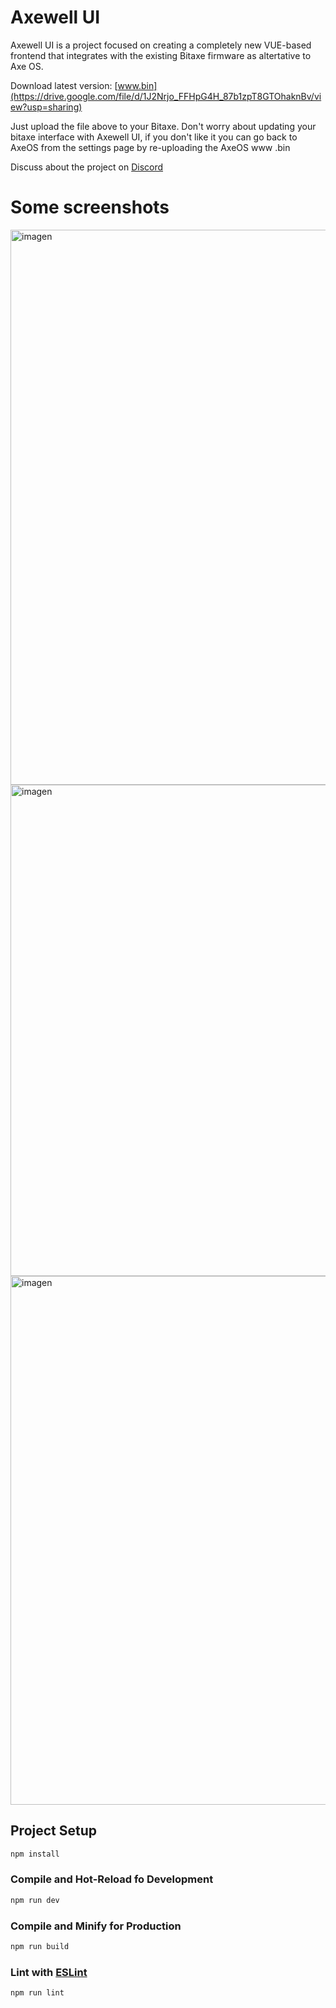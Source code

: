 # Axewell UI

Axewell UI is a project focused on creating a completely new VUE-based frontend that integrates with the existing Bitaxe firmware as altertative to Axe OS.

Download latest version: [www.bin](https://drive.google.com/file/d/1J2Nrjo_FFHpG4H_87b1zpT8GTOhaknBv/view?usp=sharing)

Just upload the file above to your Bitaxe. Don't worry about updating your bitaxe interface with Axewell UI, if you don't like it you can go back to AxeOS from the settings page by re-uploading the AxeOS www .bin

Discuss about the project on [Discord](https://discord.gg/6XYuqTXR)

# Some screenshots

<img width="1614" height="888" alt="imagen" src="https://github.com/user-attachments/assets/1007c29b-dbcb-4bc6-a70e-15b87ece978d" />

<img width="1623" height="786" alt="imagen" src="https://github.com/user-attachments/assets/abc4341c-b2fd-47c2-9456-481f0b131b94" />

<img width="1589" height="846" alt="imagen" src="https://github.com/user-attachments/assets/e59fd15a-3121-4079-a9de-f1514efa64d0" />




## Project Setup

```sh
npm install
```

### Compile and Hot-Reload fo Development

```sh
npm run dev
```

### Compile and Minify for Production

```sh
npm run build
```

### Lint with [ESLint](https://eslint.org/)

```sh
npm run lint
```
